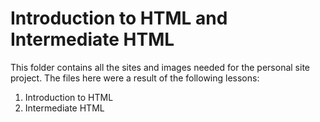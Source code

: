 # Introduction to HTML and Intermediate HTML
This folder contains all the sites and images needed for the personal site project. The files here were a result of the following lessons:
1. Introduction to HTML
2. Intermediate HTML
